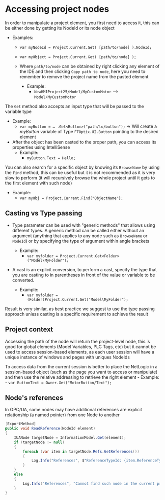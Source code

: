 # Accessing project nodes

In order to manipulate a project element, you first need to access it, this can be either done by getting its NodeId or its node object

- Examples:
    - `var myNodeId = Project.Current.Get( [path/to/node] ).NodeId;`
    - `var myObject = Project.Current.Get( [path/to/node] );`

    - Where `path/to/node` can be obtained by right clicking any element of the IDE and then clicking `Copy path to node`, here you need to remember to remove the project name from the pasted element
        - Example:
            - `NewHMIProject25/Model/MyCustomMotor` --> `Model/MyCustomMotor`

The `Get` method also accepts an input type that will be passed to the variable type
- Example:
    - `var myButton = … .Get<Button>("path/to/button");` -> Will create a _myButton_ variable of Type `FTOptix.UI.Button` pointing to the desired element
- After the object has been casted to the proper path, you can access its properties using IntelliSense
    - Example:
        - `myButton.Text = Hello;`

You can also search for a specific object by knowing its `BrowseName` by using the `Find` method, this can be useful but it is not recommended as it is very slow to perform (it will recursively browse the whole project until it gets to the first element with such node)
- Example:
    - `var myObj = Project.Current.Find("ObjectName");`

## Casting vs Type passing

- Type parameter can be used with "generic methods" that allows using different types. A generic method can be called either without an argument (anything that applies to any node such as `BrowseName` or `NodeId`) or by specifying the type of argument within angle brackets
    - Example:
        - `var myfolder = Project.Current.Get<Folder>("Model\MyFolder");`

- A cast is an explicit conversion, to perform a cast, specify the type that you are casting to in parentheses in front of the value or variable to be converted.
    - Example:
        - `var myfolder = (Folder)Project.Current.Get("Model\MyFolder");`

Result is very similar, as best practice we suggest to use the type passing approach unless casting is a specific requirement to achieve the result

## Project context

Accessing the path of the node will return the project-level node, this is good for global elements (Model Variables, PLC Tags, etc) but it cannot be used to access session-based elements, as each user session will have a unique instance of windows and pages with uniques NodeIds

To access data from the current session is better to place the NetLogic in a session-based object (such as the page you want to access or manipulate) and then use the relative addressing to retrieve the right element
    - Example:
        - `var ButtonText = Owner.Get("MotorButton/Text");`

## Node's references

In OPC/UA, some nodes may have additional references are explicit relationship (a named pointer) from one Node to another

```csharp
[ExportMethod]
public void ReadReference(NodeId element)
{
    IUANode targetNode = InformationModel.Get(element);
    if (targetNode != null)
    {
        foreach (var item in targetNode.Refs.GetReferences())
        {
            Log.Info("References", $"ReferenceTypeId: {item.ReferenceTypeId}, TargetNodeId: {item.TargetNodeId}, TargetNode: {item.TargetNode.BrowseName}");
        }
    }
    else
    {
        Log.Info("References", "Cannot find such node in the current project");
    }
}
```
